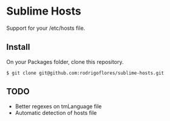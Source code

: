 Sublime Hosts
=============

Support for your /etc/hosts file.

## Install

On your Packages folder, clone this repository.

```shell
$ git clone git@github.com:rodrigoflores/sublime-hosts.git
```

## TODO

* Better regexes on tmLanguage file
* Automatic detection of hosts file